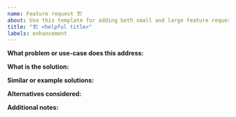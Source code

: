 ```yaml
---
name: Feature request 🏗️
about: Use this template for adding both small and large feature request issues.
title: "🏗️ <helpful title>"
labels: enhancement
---
```


<!--
Thanks for adding a feature request!

Big or small, try to fill in as much information as you can, but if this is a small improvement, it may not be relevant to fill everything in.
-->

**What problem or use-case does this address:**

<!-- A clear and concise description of what the problem, outcome, or use-case is -->

**What is the solution:**

<!-- A clear and concise description of what you want to happen -->

**Similar or example solutions:**

<!-- Are there other apps or similar services that have features like the one you would like -->

**Alternatives considered:**

<!-- A clear and concise description of any alternative solutions or features you've considered -->

**Additional notes:**

<!-- Anything else -->
